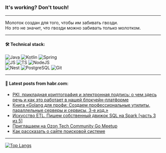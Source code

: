 ### It's working? Don't touch!

---
Молоток создан для того, чтобы им забивать гвозди. <br>
Но это не значит, что гвозди можно забивать только молотком.

---

#### 🛠️ Technical stack:

![Java](https://img.shields.io/badge/Java-informational?logo=Oracle&style=flat&logoColor=white&color=FF4500)
![Kotlin](https://img.shields.io/badge/Kotlin-informational?logo=Kotlin&style=flat&logoColor=white&color=774D97)
![Spring](https://img.shields.io/badge/SpringBoot-informational?logo=SpringBoot&style=flat&logoColor=white&color=6DB33F) <br>
![JS](https://img.shields.io/badge/JS-informational?logo=javaScript&style=flat&logoColor=black&color=F7Df1E)
![TS](https://img.shields.io/badge/TypeScript-informational?logo=typeScript&style=flat&logoColor=black&color=0667A8)
![NodeJS](https://img.shields.io/badge/NodeJS-informational?logo=node.js&style=flat&logoColor=white&color=70A760) <br>
![Nest](https://img.shields.io/badge/NestJS-informational?logo=NestJS&style=flat&logoColor=white&color=E0234E)
![PostgreSQL](https://img.shields.io/badge/PostgreSQL-informational?logo=PostgreSQL&style=flat&logoColor=white&color=DAA520)
![Git](https://img.shields.io/badge/Git-informational?logo=git&style=flat&logoColor=white&color=778899)

___

#### 💬 Latest posts from habr.com:

<!-- BLOG-POST-LIST:START -->
- [PKI, прикладная криптография и электронная подпись: о чем здесь речь и как это работает в нашей блокчейн-платформе](https://habr.com/ru/companies/web3_tech/articles/761112/?utm_source=habrahabr&utm_medium=rss&utm_campaign=761112)
- [Книга «Golang для профи: Создаем профессиональные утилиты, параллельные серверы и сервисы, 3-е изд.»](https://habr.com/ru/companies/piter/articles/761096/?utm_source=habrahabr&utm_medium=rss&utm_campaign=761096)
- [Искусство ETL. Пишем собственный движок SQL на Spark [часть 3 из 5]](https://habr.com/ru/articles/761094/?utm_source=habrahabr&utm_medium=rss&utm_campaign=761094)
- [Приглашаем на Ozon Tech Community Go Meetup](https://habr.com/ru/companies/ozontech/articles/761074/?utm_source=habrahabr&utm_medium=rss&utm_campaign=761074)
- [Как рассказать о сайте поисковой системе](https://habr.com/ru/articles/761068/?utm_source=habrahabr&utm_medium=rss&utm_campaign=761068)
<!-- BLOG-POST-LIST:END -->

---
[![Top Langs](https://github-readme-stats-git-master-advtsetting-gmailcom.vercel.app/api/top-langs/?username=zloylis&langs_count=10&hide_title=false&title_color=e6edf3&size_weight=0.5&count_weight=0.5&layout=compact&hide_border=true&theme=dracula)](https://github.com/zloylis)

<!-- ![GitHub stats](https://github-readme-stats-git-master-advtsetting-gmailcom.vercel.app/api?username=zloylis&show_icons=true&hide_border=true&theme=dracula&hide_title=true&include_all_commits=true&count_private=true&hide=contribs&hide_rank=true) -->
